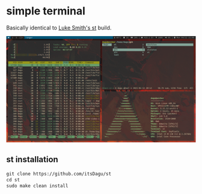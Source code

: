 # simple terminal
Basically identical to [Luke Smith's st](https://github.com/LukeSmithxyz/st) build.

![screenshot of dwm desktop](https://raw.githubusercontent.com/itsDagu/dwm/master/images/comfy_linux.png)

## st installation
```
git clone https://github.com/itsDagu/st
cd st
sudo make clean install
```
